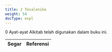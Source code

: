 ```yaml
---
title: 2 Tesalonika
weight: 54
docType: expl
---
```


0 Ayat-ayat Alkitab telah digunakan dalam buku ini.

| Segar | Referensi |
|-------|-----------|
